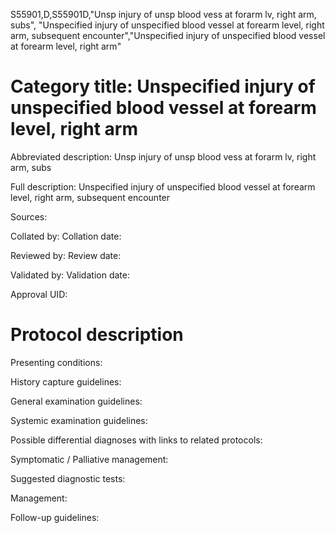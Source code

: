 S55901,D,S55901D,"Unsp injury of unsp blood vess at forarm lv, right arm, subs", "Unspecified injury of unspecified blood vessel at forearm level, right arm, subsequent encounter","Unspecified injury of unspecified blood vessel at forearm level, right arm"
# Category title: Unspecified injury of unspecified blood vessel at forearm level, right arm

Abbreviated description: Unsp injury of unsp blood vess at forarm lv, right arm, subs

Full description: Unspecified injury of unspecified blood vessel at forearm level, right arm, subsequent encounter

Sources:

Collated by:
Collation date:

Reviewed by:
Review date:

Validated by:
Validation date:

Approval UID:

# Protocol description

Presenting conditions:

History capture guidelines:

General examination guidelines:

Systemic examination guidelines:

Possible differential diagnoses with links to related protocols:

Symptomatic / Palliative management:

Suggested diagnostic tests:

Management:

Follow-up guidelines:
